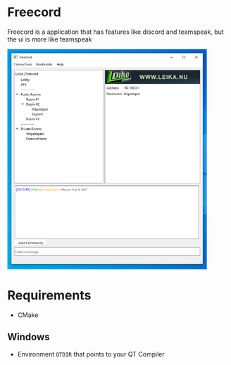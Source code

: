 # Freecord
Freecord is a application that has features like discord and teamspeak, but the ui is more like teamspeak

<img src="https://github.com/cake1338/Freecord/blob/main/screenshots/Freecord.png" height="500"><br>

# Requirements

- CMake

## Windows
- Environment `QTDIR` that points to your QT Compiler
